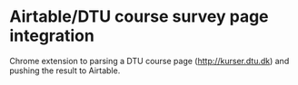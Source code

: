 # Airtable/DTU course survey page integration

Chrome extension to parsing a DTU course page (<a href="http://kurser.dtu.dk">http://kurser.dtu.dk</a>) and pushing the result to Airtable.
